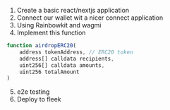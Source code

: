 1. Create a basic react/nextjs application
2. Connect our wallet wit a nicer connect application
3. Using Rainbowkit and wagmi
4. Implement this function
```javascript
function airdropERC20(
    address tokenAddress, // ERC20 token
    address[] calldata recipients,
    uint256[] calldata amounts,
    uint256 totalAmount
)
```
5. e2e testing
6. Deploy to fleek